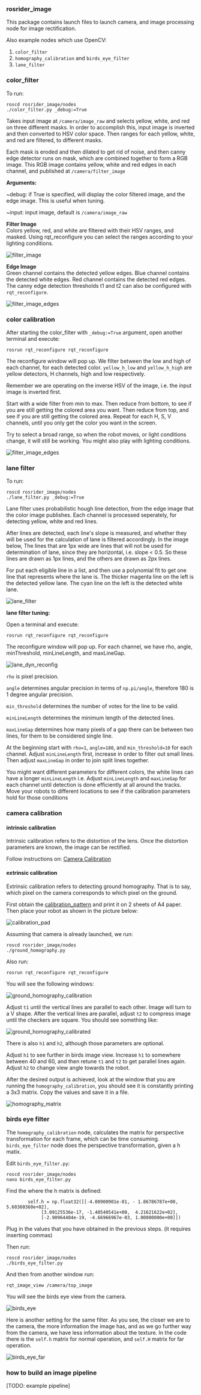 ### rosrider_image 

This package contains launch files to launch camera, and image processing node for image rectification.

Also example nodes which use OpenCV:

1. `color_filter`
2. `homography_calibration` and `birds_eye_filter`
3. `lane_filter`

### color_filter

To run:  

	roscd rosrider_image/nodes
	./color_filter.py _debug:=True

Takes input image at `/camera/image_raw` and selects yellow, white, and red on three different masks. In order to accomplish this, input
image is inverted and then converted to HSV color space. Then ranges for each yellow, white, and red are filtered, to different masks.

Each mask is eroded and then dilated to get rid of noise, and then canny edge detector runs on mask, which are combined together to form a RGB image.
This RGB image contains yellow, white and red edges in each channel, and published at `/camera/filter_image`

**Arguments:**

~debug: if  True is specified, will display the color filtered image, and the edge image. This is useful when tuning.

~input: input image, default is `/camera/image_raw`

**Filter Image**  
Colors yellow, red, and white are filtered with their HSV ranges, and masked. Using rqt_reconfigure you can select the ranges according to your lighting conditions.

![filter_image](https://raw.githubusercontent.com/ROSRider/rosrider_doc/main/img/filter_image.png)

**Edge Image**  
Green channel contains the detected yellow edges. Blue channel contains the detected white edges. Red channel contains the detected red edges. The canny edge detection thresholds t1 and t2 can also be configured with `rqt_reconfigure`.

![filter_image_edges](https://raw.githubusercontent.com/ROSRider/rosrider_doc/main/img/filter_image_edges.png)


### color calibration

After starting the color\_filter with `_debug:=True` argument, open another terminal and execute:

	rosrun rqt_reconfigure rqt_reconfigure


The reconfigure window will pop up. We filter between the low and high of each channel, for each detected color. `yellow_h_low` and `yellow_h_high` are yellow detectors, H channels, high and low respectively.

Remember we are operating on the inverse HSV of the image, i.e. the input image is inverted first.

Start with a wide filter from min to max. Then reduce from bottom, to see if you are still getting the colored area you want. Then reduce from top, and see if you are still getting the colored area. Repeat for each H, S, V channels, until you only get the color you want in the screen.

Try to select a broad range, so when the robot moves, or light conditions change, it will still be working. You might also play with lighting conditions.

![filter_image_edges](https://raw.githubusercontent.com/ROSRider/rosrider_doc/main/img/image_dyn_reconfig.png)


### lane filter

To run:  

	roscd rosrider_image/nodes
	./lane_filter.py _debug:=True

Lane filter uses probabilistic hough line detection, from the edge image that the color image publishes. Each channel is processed seperately, for detecting yellow, white and red lines.

After lines are detected, each line's slope is measured, and whether they will be used for the calculation of lane is filtered accordingly. In the image below, The lines that are 1px wide are lines that will not be used for determination of lane, since they are horizontal, i.e. slope < 0.5. So these lines are drawn as 1px lines, and the others are drawn as 2px lines.

For put each eligible line in a list, and then use a polynomial fit to get one line that represents where the lane is. The thicker magenta line on the left is the detected yellow lane. The cyan line on the left is the detected white lane.

![lane_filter](https://raw.githubusercontent.com/ROSRider/rosrider_doc/main/img/lane_filter.png)

**lane filter tuning:**

Open a terminal and execute:

	rosrun rqt_reconfigure rqt_reconfigure


The reconfigure window will pop up. For each channel, we have rho, angle, minThreshold, minLineLength, and maxLineGap.

![lane_dyn_reconfig](https://raw.githubusercontent.com/ROSRider/rosrider_doc/main/img/lane_dyn_reconfig.png)

`rho` is pixel precision.

`angle` determines angular precision in terms of `np.pi/angle`, therefore 180 is 1 degree angular precision.

`min_threshold` determines the number of votes for the line to be valid.

`minLineLength` determines the minimum length of the detected lines.

`maxLineGap` determines how many pixels of a gap there can be between two lines, for them to be considered single line.

At the beginning start with `rho=1`, `angle=180`, and `min_threshold=10` for each channel.
Adjust `minLineLength` first, increase in order to filter out small lines. Then adjust `maxLineGap` in order to join split lines together.

You might want different parameters for different colors, the white lines can have a longer `minLineLength` i.e.  Adjust `minLineLength` and `maxLineGap` for each channel until detection is done efficiently at all around the tracks. Move your robots to different locations to see if the calibration parameters hold for those conditions

### camera calibration

#### intrinsic calibration  

Intrinsic calibration refers to the distortion of the lens. Once the distortion parameters are known, the image can be rectified.

Follow instructions on: [Camera Calibration](http://wiki.ros.org/camera_calibration)

#### extrinsic calibration

Extrinsic calibration refers to detecting ground homography. That is to say, which pixel on the camera corresponds to which pixel on the ground.

First obtain the [calibration_pattern](https://raw.githubusercontent.com/duckietown/Software/master18/catkin_ws/src/00-infrastructure/duckietown/config/baseline/calibration/camera_intrinsic/calibration_pattern.pdf) and print it on 2 sheets of A4 paper. Then place your robot as shown in the picture below:

![calibration_pad](https://raw.githubusercontent.com/ROSRider/rosrider_doc/main/img/calibration_pad.png)

Assuming that camera is already launched, we run:

	roscd rosrider_image/nodes
	./ground_homography.py

Also run:

	rosrun rqt_reconfigure rqt_reconfigure

You will see the following windows:

![ground_homography_calibration](https://raw.githubusercontent.com/ROSRider/rosrider_doc/main/img/ground_homography_calibration.png)  

Adjust `t1` until the vertical lines are parallel to each other. Image will turn to a V shape. After the vertical lines are parallel, adjust `t2` to compress image until the checkers are square. You should see something like:

![ground_homography_calibrated](https://raw.githubusercontent.com/ROSRider/rosrider_doc/main/img/ground_homography_calibrated.png)

There is also `h1` and `h2`, although those parameters are optional.

Adjust `h1` to see further in birds image view. Increase `h1` to somewhere between 40 and 60, and then retune `t1` and `t2` to get parallel lines again. Adjust `h2` to change view angle towards the robot.

After the desired output is achieved, look at the window that you are running the `homography_calibration`, you should see it is constantly printing a 3x3 matrix. Copy the values and save it in a file.

![homography_matrix](https://raw.githubusercontent.com/ROSRider/rosrider_doc/main/img/homography_matrix.png)

### birds eye filter

The `homography_calibration` node, calculates the matrix for perspective transformation for each frame, which can be time consuming. `birds_eye_filter` node does the perspective transformation, given a h matix.

Edit `birds_eye_filter.py`:

	roscd rosrider_image/nodes
	nano birds_eye_filter.py


Find the where the h matrix is defined:

	        self.h = np.float32([[-4.00900901e-01, - 1.86786787e+00,  5.60360360e+02],
                 [3.09125536e-17, -1.40540541e+00,  4.21621622e+02],
                 [-2.90964404e-19, -4.66966967e-03, 1.00000000e+00]])

Plug in the values that you have obtained in the previous steps. (it requires inserting commas)

Then run:

	roscd rosrider_image/nodes
	./birds_eye_filter.py

And then from another window run:

	rqt_image_view /camera/top_image

You will see the birds eye view from the camera. 

![birds_eye](https://raw.githubusercontent.com/ROSRider/rosrider_doc/main/img/birds_eye.png)

Here is another setting for the same filter. As you see, the closer we are to the camera, the more information the image has, and as we go further way from the camera, we have less information about the texture. In the code there is the `self.h` matrix for normal operation, and `self.H` matrix for far operation.

![birds_eye_far](https://raw.githubusercontent.com/ROSRider/rosrider_doc/main/img/birds_eye_far.png)

### how to build an image pipeline

[TODO: example pipeline]


